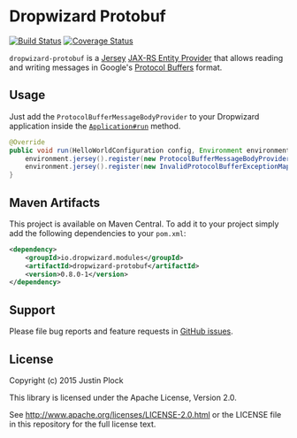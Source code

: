 Dropwizard Protobuf
===================
[![Build Status](https://travis-ci.org/dropwizard/dropwizard-protobuf.svg?branch=master)](https://travis-ci.org/dropwizard/dropwizard-protobuf)
[![Coverage Status](https://img.shields.io/coveralls/dropwizard/dropwizard-protobuf.svg)](https://coveralls.io/r/dropwizard/dropwizard-protobuf)

`dropwizard-protobuf` is a [Jersey](https://jersey.java.net) [JAX-RS Entity Provider](https://jersey.java.net/documentation/latest/message-body-workers.html) that allows reading and writing messages in Google's [Protocol Buffers](https://developers.google.com/protocol-buffers/) format.


Usage
-----

Just add the `ProtocolBufferMessageBodyProvider` to your Dropwizard application inside the [`Application#run`](http://dropwizard.io/0.7.1/dropwizard-core/apidocs/io/dropwizard/Application.html#run(java.lang.String[])) method.

```java
@Override
public void run(HelloWorldConfiguration config, Environment environment) throws Exception {
    environment.jersey().register(new ProtocolBufferMessageBodyProvider());
    environment.jersey().register(new InvalidProtocolBufferExceptionMapper());
}
```

Maven Artifacts
---------------

This project is available on Maven Central. To add it to your project simply add the following dependencies to your `pom.xml`:

```xml
<dependency>
    <groupId>io.dropwizard.modules</groupId>
    <artifactId>dropwizard-protobuf</artifactId>
    <version>0.8.0-1</version>
</dependency>
```

Support
-------

Please file bug reports and feature requests in [GitHub issues](https://github.com/dropwizard/dropwizard-protobuf/issues).


License
-------

Copyright (c) 2015 Justin Plock

This library is licensed under the Apache License, Version 2.0.

See http://www.apache.org/licenses/LICENSE-2.0.html or the LICENSE file in this repository for the full license text.
